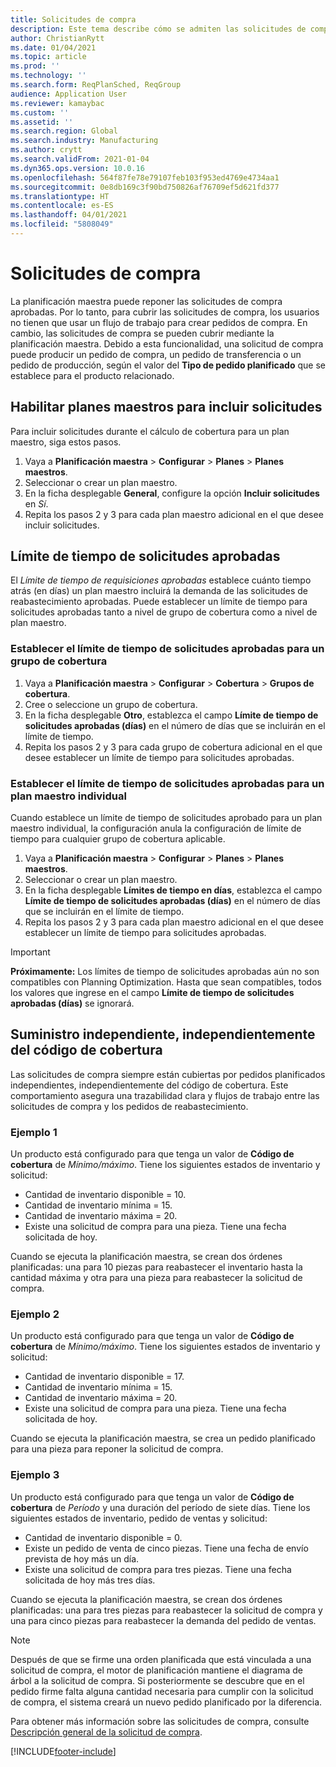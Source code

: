 ```yaml
---
title: Solicitudes de compra
description: Este tema describe cómo se admiten las solicitudes de compra en Planning Optimization.
author: ChristianRytt
ms.date: 01/04/2021
ms.topic: article
ms.prod: ''
ms.technology: ''
ms.search.form: ReqPlanSched, ReqGroup
audience: Application User
ms.reviewer: kamaybac
ms.custom: ''
ms.assetid: ''
ms.search.region: Global
ms.search.industry: Manufacturing
ms.author: crytt
ms.search.validFrom: 2021-01-04
ms.dyn365.ops.version: 10.0.16
ms.openlocfilehash: 564f87fe78e79107feb103f953ed4769e4734aa1
ms.sourcegitcommit: 0e8db169c3f90bd750826af76709ef5d621fd377
ms.translationtype: HT
ms.contentlocale: es-ES
ms.lasthandoff: 04/01/2021
ms.locfileid: "5808049"
---
```

# <a name="purchase-requisitions"></a>Solicitudes de compra

La planificación maestra puede reponer las solicitudes de compra aprobadas. Por lo tanto, para cubrir las solicitudes de compra, los usuarios no tienen que usar un flujo de trabajo para crear pedidos de compra. En cambio, las solicitudes de compra se pueden cubrir mediante la planificación maestra. Debido a esta funcionalidad, una solicitud de compra puede producir un pedido de compra, un pedido de transferencia o un pedido de producción, según el valor del **Tipo de pedido planificado** que se establece para el producto relacionado.

## <a name="enable-master-plans-to-include-requisitions"></a>Habilitar planes maestros para incluir solicitudes

Para incluir solicitudes durante el cálculo de cobertura para un plan maestro, siga estos pasos.

1. Vaya a **Planificación maestra** \> **Configurar** \> **Planes** \> **Planes maestros**.
1. Seleccionar o crear un plan maestro.
1. En la ficha desplegable **General**, configure la opción **Incluir solicitudes** en *Sí*.
1. Repita los pasos 2 y 3 para cada plan maestro adicional en el que desee incluir solicitudes.

## <a name="approved-requisitions-time-fence"></a>Límite de tiempo de solicitudes aprobadas

El *Límite de tiempo de requisiciones aprobadas* establece cuánto tiempo atrás (en días) un plan maestro incluirá la demanda de las solicitudes de reabastecimiento aprobadas. Puede establecer un límite de tiempo para solicitudes aprobadas tanto a nivel de grupo de cobertura como a nivel de plan maestro.

### <a name="set-the-approved-requisitions-time-fence-for-a-coverage-group"></a>Establecer el límite de tiempo de solicitudes aprobadas para un grupo de cobertura

1. Vaya a **Planificación maestra** \> **Configurar** \> **Cobertura** \> **Grupos de cobertura**.
1. Cree o seleccione un grupo de cobertura.
1. En la ficha desplegable **Otro**, establezca el campo **Límite de tiempo de solicitudes aprobadas (días)** en el número de días que se incluirán en el límite de tiempo.
1. Repita los pasos 2 y 3 para cada grupo de cobertura adicional en el que desee establecer un límite de tiempo para solicitudes aprobadas.

### <a name="set-the-approved-requisitions-time-fence-for-individual-master-plans"></a>Establecer el límite de tiempo de solicitudes aprobadas para un plan maestro individual

Cuando establece un límite de tiempo de solicitudes aprobado para un plan maestro individual, la configuración anula la configuración de límite de tiempo para cualquier grupo de cobertura aplicable.

1. Vaya a **Planificación maestra** \> **Configurar** \> **Planes** \> **Planes maestros**.
1. Seleccionar o crear un plan maestro.
1. En la ficha desplegable **Límites de tiempo en días**, establezca el campo **Límite de tiempo de solicitudes aprobadas (días)** en el número de días que se incluirán en el límite de tiempo.
1. Repita los pasos 2 y 3 para cada plan maestro adicional en el que desee establecer un límite de tiempo para solicitudes aprobadas.

> [!IMPORTANT]
> **Próximamente:** Los límites de tiempo de solicitudes aprobadas aún no son compatibles con Planning Optimization. Hasta que sean compatibles, todos los valores que ingrese en el campo **Límite de tiempo de solicitudes aprobadas (días)** se ignorará.

## <a name="independent-supply-regardless-of-coverage-code"></a>Suministro independiente, independientemente del código de cobertura

Las solicitudes de compra siempre están cubiertas por pedidos planificados independientes, independientemente del código de cobertura. Este comportamiento asegura una trazabilidad clara y flujos de trabajo entre las solicitudes de compra y los pedidos de reabastecimiento.

### <a name="example-1"></a>Ejemplo 1

Un producto está configurado para que tenga un valor de **Código de cobertura** de *Mínimo/máximo*. Tiene los siguientes estados de inventario y solicitud:

- Cantidad de inventario disponible = 10.
- Cantidad de inventario mínima = 15.
- Cantidad de inventario máxima = 20.
- Existe una solicitud de compra para una pieza. Tiene una fecha solicitada de hoy.

Cuando se ejecuta la planificación maestra, se crean dos órdenes planificadas: una para 10 piezas para reabastecer el inventario hasta la cantidad máxima y otra para una pieza para reabastecer la solicitud de compra.

### <a name="example-2"></a>Ejemplo 2

Un producto está configurado para que tenga un valor de **Código de cobertura** de *Mínimo/máximo*. Tiene los siguientes estados de inventario y solicitud:

- Cantidad de inventario disponible = 17.
- Cantidad de inventario mínima = 15.
- Cantidad de inventario máxima = 20.
- Existe una solicitud de compra para una pieza. Tiene una fecha solicitada de hoy.

Cuando se ejecuta la planificación maestra, se crea un pedido planificado para una pieza para reponer la solicitud de compra.

### <a name="example-3"></a>Ejemplo 3

Un producto está configurado para que tenga un valor de **Código de cobertura** de *Período* y una duración del período de siete días. Tiene los siguientes estados de inventario, pedido de ventas y solicitud:

- Cantidad de inventario disponible = 0.
- Existe un pedido de venta de cinco piezas. Tiene una fecha de envío prevista de hoy más un día.
- Existe una solicitud de compra para tres piezas. Tiene una fecha solicitada de hoy más tres días.

Cuando se ejecuta la planificación maestra, se crean dos órdenes planificadas: una para tres piezas para reabastecer la solicitud de compra y una para cinco piezas para reabastecer la demanda del pedido de ventas.

> [!NOTE]
> Después de que se firme una orden planificada que está vinculada a una solicitud de compra, el motor de planificación mantiene el diagrama de árbol a la solicitud de compra. Si posteriormente se descubre que en el pedido firme falta alguna cantidad necesaria para cumplir con la solicitud de compra, el sistema creará un nuevo pedido planificado por la diferencia.

Para obtener más información sobre las solicitudes de compra, consulte [Descripción general de la solicitud de compra](../../procurement/purchase-requisitions-overview.md).


[!INCLUDE[footer-include](../../../includes/footer-banner.md)]